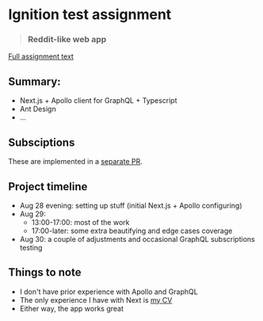 # Ignition test assignment

>### Reddit-like web app

[Full assignment text](https://www.notion.so/Ignition-Frontend-Assignment-58395adc79c940329e5a32aca69c3127)

## Summary:

- Next.js + Apollo client for GraphQL + Typescript
- Ant Design
- ...

## Subsciptions

These are implemented in a [separate PR](https://github.com/krastsislau/ignition-redditlike-app/pull/1).

## Project timeline

- Aug 28 evening: setting up stuff (initial Next.js + Apollo configuring)
- Aug 29:
    - 13:00-17:00: most of the work
    - 17:00-later: some extra beautifying and edge cases coverage
- Aug 30: a couple of adjustments and occasional GraphQL subscriptions testing

## Things to note

- I don't have prior experience with Apollo and GraphQL
- The only experience I have with Next is [my CV](https://rasteeslove.web.app/)
- Either way, the app works great

